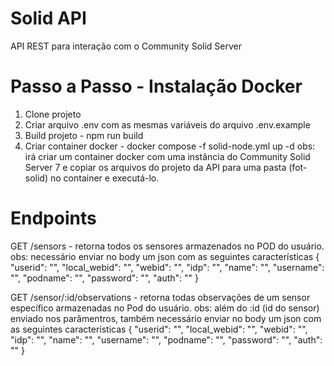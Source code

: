 # Solid API
API REST para interação com o Community Solid Server

# Passo a Passo - Instalação Docker
1. Clone projeto
2. Criar arquivo .env com as mesmas variáveis do arquivo .env.example
3. Build projeto - npm run build
4. Criar container docker - docker compose -f solid-node.yml up -d 
    obs: irá criar um container docker com uma instância do Community Solid Server 7 e copiar os arquivos do projeto da API para uma pasta (fot-solid) no container e executá-lo.


# Endpoints
GET /sensors - retorna todos os sensores armazenados no POD do usuário.
obs: necessário enviar no body um json com as seguintes características
{
    "userid": "",
    "local_webid": "",
    "webid": "",
    "idp": "",
    "name": "",
    "username": "",
    "podname": "",
    "password": "",
    "auth": ""
}

GET /sensor/:id/observations - retorna todas observações de um sensor específico armazenadas no Pod do usuário.
obs: além do :id (id do sensor) enviado nos parâmentros, também necessário enviar no body um json com as seguintes características
{
    "userid": "",
    "local_webid": "",
    "webid": "",
    "idp": "",
    "name": "",
    "username": "",
    "podname": "",
    "password": "",
    "auth": ""
}